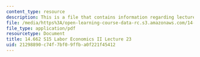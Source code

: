 ```yaml
---
content_type: resource
description: This is a file that contains information regarding lecture 23.
file: /media/https%3A/open-learning-course-data-rc.s3.amazonaws.com/14-662-labor-economics-ii-spring-2015/21298890c74f7bf09ffba0f221f45412_MIT14_662S15_lecnotes23.pdf
file_type: application/pdf
resourcetype: Document
title: 14.662 S15 Labor Economics II Lecture 23
uid: 21298890-c74f-7bf0-9ffb-a0f221f45412
---
```

